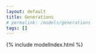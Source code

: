 ```yaml
---
layout: default
title: Generations
# permalink: /models/generations
tags: []
---
```


{% include modelIndex.html %}